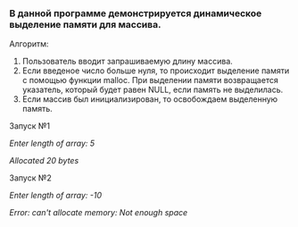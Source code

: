 ### В данной программе демонстрируется динамическое выделение памяти для массива.

Алгоритм:

1. Пользователь вводит запрашиваемую длину массива.
2. Если введеное число больше нуля, то происходит выделение памяти с помощью функции malloc. При выделении памяти возвращается указатель, который будет равен NULL, если память не выделилась.
3. Eсли массив был инициализирован, то освобождаем выделенную память.

Запуск №1

_Enter length of array: 5_

_Allocated 20 bytes_

Запуск №2

_Enter length of array: -10_

_Error: can't allocate memory: Not enough space_
